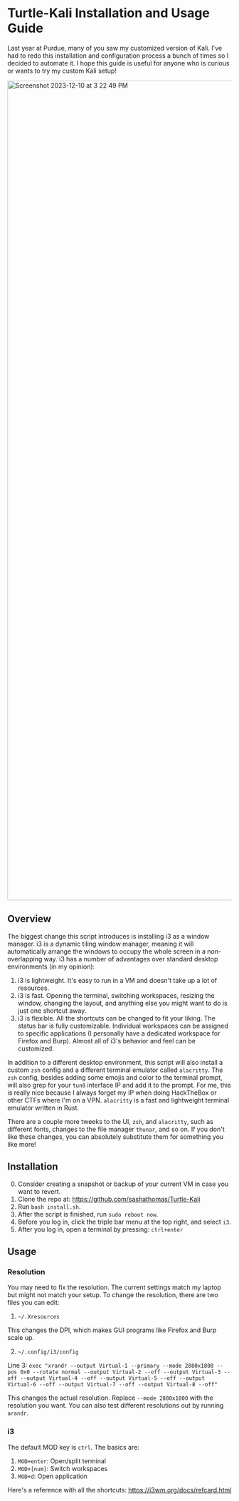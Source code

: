 # Turtle-Kali Installation and Usage Guide

Last year at Purdue, many of you saw my customized version of Kali. I've had to redo this installation and configuration process a bunch of times so I decided to automate it. I hope this guide is useful for anyone who is curious or wants to try my custom Kali setup! 

<img width="1840" alt="Screenshot 2023-12-10 at 3 22 49 PM" src="https://github.com/sashathomas/Turtle-Kali/assets/59403796/fa44a96a-0e89-420d-984a-401499d7d014">

## Overview

The biggest change this script introduces is installing i3 as a window manager. i3 is a dynamic tiling window manager, meaning it will automatically arrange the windows to occupy the whole screen in a non-overlapping way. i3 has a number of advantages over standard desktop environments (in my opinion):

1. i3 is lightweight. It's easy to run in a VM and doesn't take up a lot of resources. 
2. i3 is fast. Opening the terminal, switching workspaces, resizing the window, changing the layout, and anything else you might want to do is just one shortcut away. 
3. i3 is flexible. All the shortcuts can be changed to fit your liking. The status bar is fully customizable. Individual workspaces can be assigned to specific applications (I personally have a dedicated workspace for Firefox and Burp). Almost all of i3's behavior and feel can be customized. 

In addition to a different desktop environment, this script will also install a custom `zsh` config and a different terminal emulator called `alacritty`. The `zsh` config, besides adding some emojis and color to the terminal prompt, will also grep for your `tun0` interface IP and add it to the prompt. For me, this is really nice because I always forget my IP when doing HackTheBox or other CTFs where I'm on a VPN. `alacritty` is a fast and lightweight terminal emulator written in Rust. 

There are a couple more tweeks to the UI, `zsh`, and `alacritty`, such as different fonts, changes to the file manager `thunar`, and so on. If you don't like these changes, you can absolutely substitute them for something you like more!  
## Installation
0. Consider creating a snapshot or backup of your current VM in case you want to revert. 
1. Clone the repo at: https://github.com/sashathomas/Turtle-Kali
2. Run `bash install.sh`.
3. After the script is finished, run `sudo reboot now`.
4. Before you log in, click the triple bar menu at the top right, and select `i3`.
5. After you log in, open a terminal by pressing: `ctrl+enter`

## Usage

### Resolution
You may need to fix the resolution. The current settings match my laptop but might not match your setup. To change the resolution, there are two files you can edit:

1. `~/.Xresources`

This changes the DPI, which makes GUI programs like Firefox and Burp scale up. 

2. `~/.config/i3/config`

Line 3: `exec "xrandr --output Virtual-1 --primary --mode 2880x1800 --pos 0x0 --rotate normal --output Virtual-2 --off --output Virtual-3 --off --output Virtual-4 --off --output Virtual-5 --off --output Virtual-6 --off --output Virtual-7 --off --output Virtual-8 --off"`

This changes the actual resolution. Replace `--mode 2880x1800` with the resolution you want. You can also test different resolutions out by running `arandr`. 

### i3
The default MOD key is `ctrl`. The basics are: 

1. `MOD+enter`: Open/split terminal
2. `MOD+[num]`: Switch workspaces
3. `MOD+d`: Open application 

Here's a reference with all the shortcuts: https://i3wm.org/docs/refcard.html

